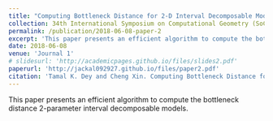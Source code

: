 ```yaml
---
title: "Computing Bottleneck Distance for 2-D Interval Decomposable Modules"
collection: 34th International Symposium on Computational Geometry (SoCG 2018)
permalink: /publication/2018-06-08-paper-2
excerpt: 'This paper presents an efficient algorithm to compute the bottleneck distance 2-parameter interval decomposable models.'
date: 2018-06-08
venue: 'Journal 1'
# slidesurl: 'http://academicpages.github.io/files/slides2.pdf'
paperurl: 'http://jackal092927.github.io/files/paper2.pdf'
citation: 'Tamal K. Dey and Cheng Xin. Computing Bottleneck Distance for 2-D Interval Decomposable Modules. In 34th International Symposium on Computational Geometry (SoCG 2018). Leibniz International Proceedings in Informatics (LIPIcs), Volume 99, pp. 32:1-32:15, Schloss Dagstuhl – Leibniz-Zentrum für Informatik (2018) https://doi.org/10.4230/LIPIcs.SoCG.2018.32'
---
```


This paper presents an efficient algorithm to compute the bottleneck distance 2-parameter interval decomposable models.

<!-- [Download paper here]([http://jackal092927.github.io/files/paper2.pdf](https://drops.dagstuhl.de/storage/00lipics/lipics-vol099-socg2018/LIPIcs.SoCG.2018.32/LIPIcs.SoCG.2018.32.pdf)) -->

<!-- Recommended citation: Tamal K. Dey and Cheng Xin. Computing Bottleneck Distance for 2-D Interval Decomposable Modules. In 34th International Symposium on Computational Geometry (SoCG 2018). Leibniz International Proceedings in Informatics (LIPIcs), Volume 99, pp. 32:1-32:15, Schloss Dagstuhl – Leibniz-Zentrum für Informatik (2018) https://doi.org/10.4230/LIPIcs.SoCG.2018.32 -->